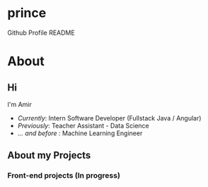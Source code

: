 # prince
Github Profile README

# About
<h2>Hi</h2>

I'm Amir

- <i>Currently</i>: Intern Software Developer (Fullstack Java / Angular)
- <i>Previously</i>: Teacher Assistant - Data Science
- <i>... and before </i>: Machine Learning Engineer
<h2> About my Projects </h2>

<h3>Front-end projects (In progress)</h3>
